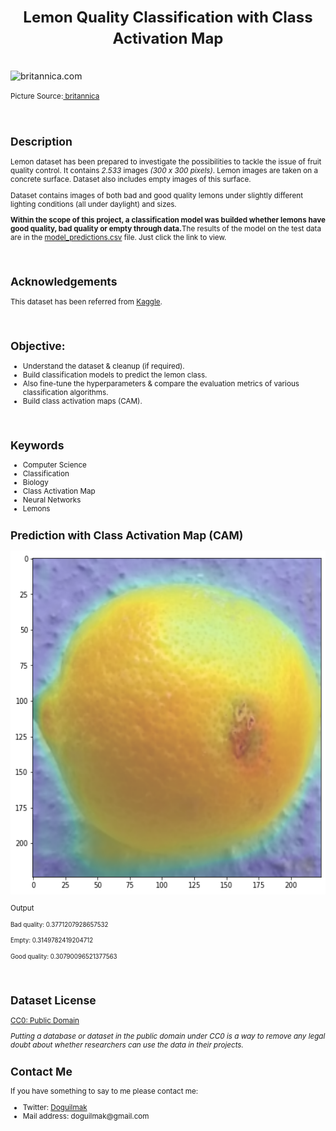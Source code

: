<h1  align=center><font  size = 5>Lemon Quality Classification with Class Activation Map</font></h1>

<br>

<img  src="https://cdn.britannica.com/84/188484-050-F27B0049/lemons-tree.jpg"  height=450  width=1000  alt="britannica.com">

<small>Picture Source:<a  href="https://cdn.britannica.com/84/188484-050-F27B0049/lemons-tree.jpg"> britannica</a>

<br> 

<h2>Description</h2>

<p>Lemon dataset has been prepared to investigate the possibilities to tackle the issue of fruit quality control. It contains <i>2.533</i> images <i>(300 x 300 pixels)</i>. Lemon images are taken on a concrete surface. Dataset also includes empty images of this surface.  

Dataset contains images of both bad and good quality lemons under slightly different lighting conditions (all under daylight) and sizes.

<b>Within the scope of this project, a classification model was builded whether lemons have good quality, bad quality or empty through data.</b>The results of the model on the test data are in the <a  href="https://github.com/doguilmak/Lemon-Quality-Classification-with-CAM/blob/main/model_predictions.csv">model_predictions.csv</a> file. Just click the link to view.</p>

<br>

<h2>Acknowledgements</h2>

<p>This dataset has been referred from <a  href="https://www.kaggle.com/datasets/yusufemir/lemon-quality-dataset">Kaggle</a>.</p>

<br>

<h2>Objective:</h2>

<ul>
	<li>Understand the dataset & cleanup (if required).</li>
	<li>Build classification models to predict the lemon class.</li>
	<li>Also fine-tune the hyperparameters & compare the evaluation metrics of various classification algorithms.</li>
	<li>Build class activation maps (CAM).</li>
</ul>

<br>

<h2>Keywords</h2>

<ul>
	<li>Computer Science</li>
	<li>Classification</li>
	<li>Biology</li>
	<li>Class Activation Map</li>
	<li>Neural Networks</li>
	<li>Lemons</li>
</ul>

<h2>Prediction with Class Activation Map (CAM)</h2>

<img width=800  height=550 src="bad_quality_output.png">

<p>Output</p>

<small>Bad quality: 0.3771207928657532</small> 

<small>Empty: 0.3149782419204712</small> 

<small>Good quality: 0.30790096521377563</small>

<br>

<h2>Dataset License</h2>

<a  href="https://creativecommons.org/publicdomain/zero/1.0/">CC0: Public Domain</a>

<i>Putting a database or dataset in the _public domain_ under _CC0_ is a way to remove any legal doubt about whether researchers can use the data in their projects.</i>

<h2>Contact Me</h2>

<p>If you have something to say to me please contact me:</p>

<ul>
	<li>Twitter: <a  href="https://twitter.com/Doguilmak">Doguilmak</a></li>
	<li>Mail address: doguilmak@gmail.com</li>
</ul>
